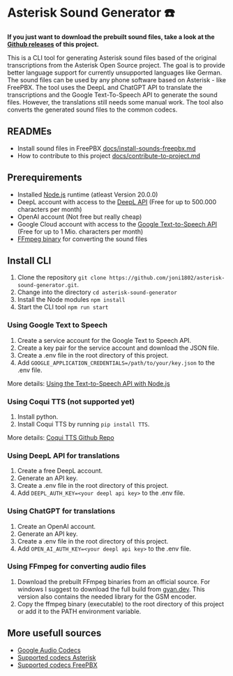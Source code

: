 # Asterisk Sound Generator ☎️

**If you just want to download the prebuilt sound files, take a look at the [Github releases](https://github.com/joni1802/asterisk-sound-generator/releases/latest) of this project.**

This is a CLI tool for generating Asterisk sound files based of the original transcriptions from the Asterisk Open Source project. The goal is to provide better language support for currently unsupported languages like German. The sound files can be used by any phone software based on Asterisk - like FreePBX.
The tool uses the DeepL and ChatGPT API to translate the transcriptions and the Google Text-To-Speech API to generate the sound files. However, the translations still needs some manual work.
The tool also converts the generated sound files to the common codecs.

## READMEs

- Install sound files in FreePBX [docs/install-sounds-freepbx.md](https://github.com/joni1802/asterisk-sound-generator/blob/master/docs/install-sounds-freepbx.md)
- How to contribute to this project [docs/contribute-to-project.md](https://github.com/joni1802/asterisk-sound-generator/blob/master/docs/contribute-to-project.md)

## Prerequirements

- Installed [Node.js](https://nodejs.org/) runtime (atleast Version 20.0.0)
- DeepL account with access to the [DeepL API](https://www.deepl.com/docs-api) (Free for up to 500.000 characters per month)
- OpenAI account (Not free but really cheap)
- Google Cloud account with access to the [Google Text-to-Speech API](https://cloud.google.com/text-to-speech) (Free for up to 1 Mio. characters per month)
- [FFmpeg binary](https://ffmpeg.org/download.html) for converting the sound files

## Install CLI

1. Clone the repository `git clone https://github.com/joni1802/asterisk-sound-generator.git`.
2. Change into the directory `cd asterisk-sound-generator`
3. Install the Node modules `npm install`
4. Start the CLI tool `npm run start`

### Using Google Text to Speech

1. Create a service account for the Google Text to Speech API.
2. Create a key pair for the service account and download the JSON file.
3. Create a .env file in the root directory of this project.
4. Add `GOOGLE_APPLICATION_CREDENTIALS=/path/to/your/key.json` to the .env file.

More details: [Using the Text-to-Speech API with Node.js](https://codelabs.developers.google.com/codelabs/cloud-text-speech-node#0)

### Using Coqui TTS (not supported yet)

1. Install python.
2. Install Coqui TTS by running `pip install TTS`.

More details: [Coqui TTS Github Repo](https://github.com/coqui-ai/TTS)

### Using DeepL API for translations

1. Create a free DeepL account.
2. Generate an API key.
3. Create a .env file in the root directory of this project.
4. Add `DEEPL_AUTH_KEY=<your deepl api key>` to the .env file.

### Using ChatGPT for translations

1. Create an OpenAI account.
2. Generate an API key.
3. Create a .env file in the root directory of this project.
4. Add `OPEN_AI_AUTH_KEY=<your deepl api key>` to the .env file.

### Using FFmpeg for converting audio files

1. Download the prebuilt FFmpeg binaries from an official source. For windows I suggest to download the full build from [gyan.dev](https://www.gyan.dev/ffmpeg/builds/). This version also contains the needed library for the GSM encoder.
2. Copy the ffmpeg binary (executable) to the root directory of this project or add it to the PATH environment variable.

## More usefull sources

- [Google Audio Codecs](https://cloud.google.com/speech-to-text/docs/encoding)
- [Supported codecs Asterisk](https://wiki.asterisk.org/wiki/display/AST/Codec+Modules)
- [Supported codecs FreePBX](https://wiki.freepbx.org/display/DIMG/Supported+Codecs)
